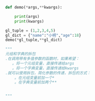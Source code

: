 
<BlogInfo id="902" title="17.元组和字典的拆包" author="白日梦想猿" pv=0 read_times=0 pre_cost_time="0分14秒" category="语法进阶" tag_list="['语法进阶']" create_time="2020.02.19 09:13:21" update_time="2020.02.19 09:19:44" />

```python
def demo(*args,**kwargs):

    print(args)
    print(kwargs)

gl_tuple = (1,2,3,4,5)
gl_dict = {"name":"小明","age":18}
demo(*gl_tuple,**gl_dict)

"""
元组和字典的拆包
.在调用带有多值参数的函数时，如果希望：
   。将一个元组变量，直接传递给args
   。将一个字典变量，直接传递给kwargs
.就可以使用拆包，简化参数的传递，拆包的方式：
    。在元组变量前加一个*
    。在字典变量前加两个**


"""
```
